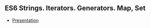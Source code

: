 ## ES6 Strings. Iterators. Generators. Map, Set

* [Presentation](https://slides.com/danielsuleiman/es6#/3)
